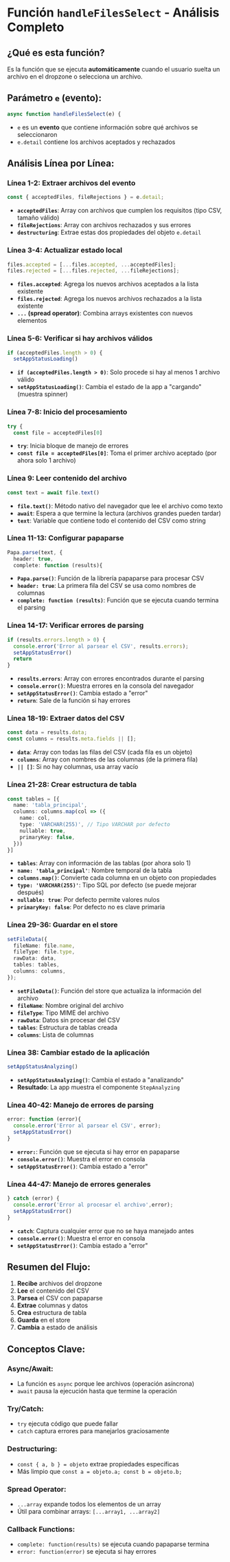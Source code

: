 # Función `handleFilesSelect` - Análisis Completo

## **¿Qué es esta función?**
Es la función que se ejecuta **automáticamente** cuando el usuario suelta un archivo en el dropzone o selecciona un archivo.

## **Parámetro `e` (evento):**
```typescript
async function handleFilesSelect(e) {
```
- `e` es un **evento** que contiene información sobre qué archivos se seleccionaron
- `e.detail` contiene los archivos aceptados y rechazados

## **Análisis Línea por Línea:**

### **Línea 1-2: Extraer archivos del evento**
```typescript
const { acceptedFiles, fileRejections } = e.detail;
```
- **`acceptedFiles`**: Array con archivos que cumplen los requisitos (tipo CSV, tamaño válido)
- **`fileRejections`**: Array con archivos rechazados y sus errores
- **`destructuring`**: Extrae estas dos propiedades del objeto `e.detail`

### **Línea 3-4: Actualizar estado local**
```typescript
files.accepted = [...files.accepted, ...acceptedFiles];
files.rejected = [...files.rejected, ...fileRejections];
```
- **`files.accepted`**: Agrega los nuevos archivos aceptados a la lista existente
- **`files.rejected`**: Agrega los nuevos archivos rechazados a la lista existente
- **`...` (spread operator)**: Combina arrays existentes con nuevos elementos

### **Línea 5-6: Verificar si hay archivos válidos**
```typescript
if (acceptedFiles.length > 0) {
  setAppStatusLoading()
```
- **`if (acceptedFiles.length > 0)`**: Solo procede si hay al menos 1 archivo válido
- **`setAppStatusLoading()`**: Cambia el estado de la app a "cargando" (muestra spinner)

### **Línea 7-8: Inicio del procesamiento**
```typescript
try {
  const file = acceptedFiles[0]
```
- **`try`**: Inicia bloque de manejo de errores
- **`const file = acceptedFiles[0]`**: Toma el primer archivo aceptado (por ahora solo 1 archivo)

### **Línea 9: Leer contenido del archivo**
```typescript
const text = await file.text()
```
- **`file.text()`**: Método nativo del navegador que lee el archivo como texto
- **`await`**: Espera a que termine la lectura (archivos grandes pueden tardar)
- **`text`**: Variable que contiene todo el contenido del CSV como string

### **Línea 11-13: Configurar papaparse**
```typescript
Papa.parse(text, {
  header: true,
  complete: function (results){
```
- **`Papa.parse()`**: Función de la librería papaparse para procesar CSV
- **`header: true`**: La primera fila del CSV se usa como nombres de columnas
- **`complete: function (results)`**: Función que se ejecuta cuando termina el parsing

### **Línea 14-17: Verificar errores de parsing**
```typescript
if (results.errors.length > 0) {
  console.error('Error al parsear el CSV', results.errors);
  setAppStatusError()
  return
}
```
- **`results.errors`**: Array con errores encontrados durante el parsing
- **`console.error()`**: Muestra errores en la consola del navegador
- **`setAppStatusError()`**: Cambia estado a "error"
- **`return`**: Sale de la función si hay errores

### **Línea 18-19: Extraer datos del CSV**
```typescript
const data = results.data;
const columns = results.meta.fields || [];
```
- **`data`**: Array con todas las filas del CSV (cada fila es un objeto)
- **`columns`**: Array con nombres de las columnas (de la primera fila)
- **`|| []`**: Si no hay columnas, usa array vacío

### **Línea 21-28: Crear estructura de tabla**
```typescript
const tables = [{
  name: 'tabla_principal',
  columns: columns.map(col => ({
    name: col,
    type: 'VARCHAR(255)', // Tipo VARCHAR por defecto
    nullable: true,
    primaryKey: false,
  }))
}]
```
- **`tables`**: Array con información de las tablas (por ahora solo 1)
- **`name: 'tabla_principal'`**: Nombre temporal de la tabla
- **`columns.map()`**: Convierte cada columna en un objeto con propiedades
- **`type: 'VARCHAR(255)'`**: Tipo SQL por defecto (se puede mejorar después)
- **`nullable: true`**: Por defecto permite valores nulos
- **`primaryKey: false`**: Por defecto no es clave primaria

### **Línea 29-36: Guardar en el store**
```typescript
setFileData({
  fileName: file.name,
  fileType: file.type,
  rawData: data,
  tables: tables,
  columns: columns,
});
```
- **`setFileData()`**: Función del store que actualiza la información del archivo
- **`fileName`**: Nombre original del archivo
- **`fileType`**: Tipo MIME del archivo
- **`rawData`**: Datos sin procesar del CSV
- **`tables`**: Estructura de tablas creada
- **`columns`**: Lista de columnas

### **Línea 38: Cambiar estado de la aplicación**
```typescript
setAppStatusAnalyzing()
```
- **`setAppStatusAnalyzing()`**: Cambia el estado a "analizando"
- **Resultado**: La app muestra el componente `StepAnalyzing`

### **Línea 40-42: Manejo de errores de parsing**
```typescript
error: function (error){
  console.error('Error al parsear el CSV', error);
  setAppStatusError()
}
```
- **`error:`**: Función que se ejecuta si hay error en papaparse
- **`console.error()`**: Muestra el error en consola
- **`setAppStatusError()`**: Cambia estado a "error"

### **Línea 44-47: Manejo de errores generales**
```typescript
} catch (error) {
  console.error('Error al procesar el archivo',error);
  setAppStatusError()
}
```
- **`catch`**: Captura cualquier error que no se haya manejado antes
- **`console.error()`**: Muestra el error en consola
- **`setAppStatusError()`**: Cambia estado a "error"

## **Resumen del Flujo:**
1. **Recibe** archivos del dropzone
2. **Lee** el contenido del CSV
3. **Parsea** el CSV con papaparse
4. **Extrae** columnas y datos
5. **Crea** estructura de tabla
6. **Guarda** en el store
7. **Cambia** a estado de análisis

## **Conceptos Clave:**

### **Async/Await:**
- La función es `async` porque lee archivos (operación asíncrona)
- `await` pausa la ejecución hasta que termine la operación

### **Try/Catch:**
- `try` ejecuta código que puede fallar
- `catch` captura errores para manejarlos graciosamente

### **Destructuring:**
- `const { a, b } = objeto` extrae propiedades específicas
- Más limpio que `const a = objeto.a; const b = objeto.b;`

### **Spread Operator:**
- `...array` expande todos los elementos de un array
- Útil para combinar arrays: `[...array1, ...array2]`

### **Callback Functions:**
- `complete: function(results)` se ejecuta cuando papaparse termina
- `error: function(error)` se ejecuta si hay errores
